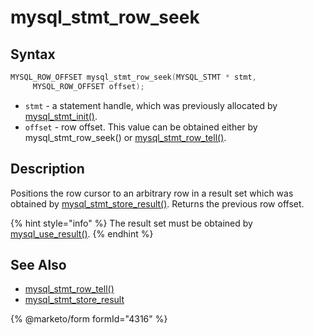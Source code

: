 # mysql\_stmt\_row\_seek

## Syntax

```c
MYSQL_ROW_OFFSET mysql_stmt_row_seek(MYSQL_STMT * stmt,
     MYSQL_ROW_OFFSET offset);
```

* `stmt` - a statement handle, which was previously allocated by [mysql\_stmt\_init()](mysql_stmt_init.md).
* `offset` - row offset. This value can be obtained either by mysql\_stmt\_row\_seek() or [mysql\_stmt\_row\_tell()](mysql_stmt_row_tell.md).

## Description

Positions the row cursor to an arbitrary row in a result set which was obtained by [mysql\_stmt\_store\_result()](mysql_stmt_store_result.md). Returns the previous row offset.

{% hint style="info" %}
The result set must be obtained by [mysql\_use\_result()](../api-functions/mysql_use_result.md).
{% endhint %}

## See Also

* [mysql\_stmt\_row\_tell()](mysql_stmt_row_tell.md)
* [mysql\_stmt\_store\_result](mysql_stmt_store_result.md)


{% @marketo/form formId="4316" %}
